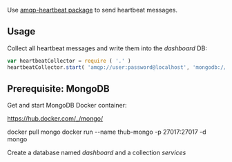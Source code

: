 Use [amqp-heartbeat package](https://www.npmjs.com/package/amqp-heartbeat) 
to send heartbeat messages.

## Usage
Collect all heartbeat messages and write them into the _dashboard_ DB:

```javascript
var heartbeatCollector = require ( '.' )
heartbeatCollector.start( 'amqp://user:password@localhost', 'mongodb://localhost:27017/dashboard' )
```

## Prerequisite: MongoDB

Get and start MongoDB Docker container:

https://hub.docker.com/_/mongo/

 docker pull mongo
 docker run --name thub-mongo -p 27017:27017 -d mongo
 
Create a database named *dashboard* and a collection *services*
 
